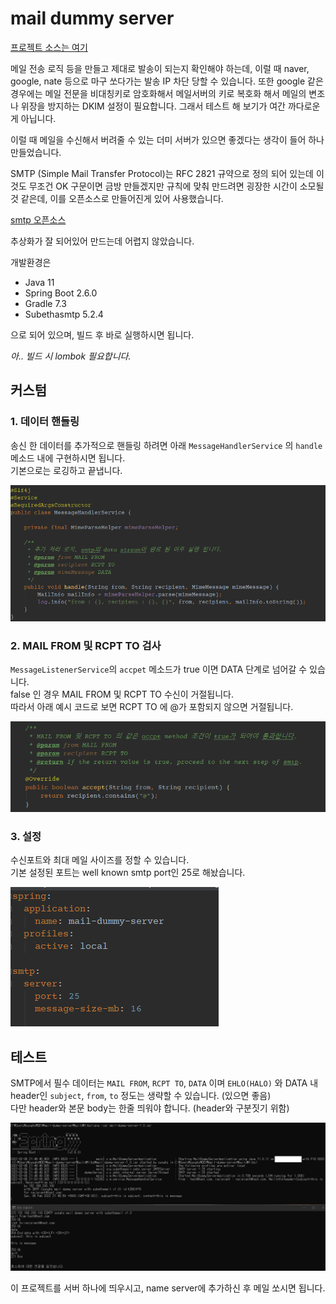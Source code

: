 # mail dummy server

[프로젝트 소스는 여기](https://github.com/sunghs/mail-dummy-server)

메일 전송 로직 등을 만들고 제대로 발송이 되는지 확인해야 하는데, 이럴 때 naver, google, nate 등으로 마구 쏘다가는 발송 IP 차단 당할 수 있습니다. 또한 google 같은 경우에는 메일 전문을 비대칭키로 암호화해서 메일서버의 키로 복호화 해서 메일의 변조나 위장을 방지하는 DKIM 설정이 필요합니다. 그래서 테스트 해 보기가 여간 까다로운게 아닙니다.

이럴 때 메일을 수신해서 버려줄 수 있는 더미 서버가 있으면 좋겠다는 생각이 들어 하나 만들었습니다.

SMTP (Simple Mail Transfer Protocol)는 RFC 2821 규약으로 정의 되어 있는데 이것도 무조건 OK 구문이면 금방 만들겠지만 규칙에 맞춰 만드려면 굉장한 시간이 소모될 것 같은데, 이를 오픈소스로 만들어진게 있어 사용했습니다.

[smtp 오픈소스](https://github.com/voodoodyne/subethasmtp)

추상화가 잘 되어있어 만드는데 어렵지 않았습니다.

개발환경은

- Java 11
- Spring Boot 2.6.0
- Gradle 7.3
- Subethasmtp 5.2.4

으로 되어 있으며, 빌드 후 바로 실행하시면 됩니다.

*아.. 빌드 시 lombok 필요합니다.*

## 커스텀

### 1. 데이터 핸들링
송신 한 데이터를 추가적으로 핸들링 하려면 아래 `MessageHandlerService` 의 `handle` 메소드 내에 구현하시면 됩니다.  
기본으로는 로깅하고 끝냅니다.

![](../../static/TOY_PROJECT/MessageHandlerService.png)

### 2. MAIL FROM 및 RCPT TO 검사
`MessageListenerService`의 `accpet` 메소드가 true 이면 DATA 단계로 넘어갈 수 있습니다.  
false 인 경우 MAIL FROM 및 RCPT TO 수신이 거절됩니다.  
따라서 아래 예시 코드로 보면 RCPT TO 에 @가 포함되지 않으면 거절됩니다.

![](../../static/TOY_PROJECT/MessageListenerService.png)

### 3. 설정
수신포트와 최대 메일 사이즈를 정할 수 있습니다.  
기본 설정된 포트는 well known smtp port인 25로 해놨습니다.

![](../../static/TOY_PROJECT/application.yml.png)

## 테스트
SMTP에서 필수 데이터는 `MAIL FROM`, `RCPT TO`, `DATA` 이며
`EHLO(HALO)` 와 DATA 내 header인 `subject`, `from`, `to` 정도는 생략할 수 있습니다. (있으면 좋음)  
다만 header와 본문 body는 한줄 띄워야 합니다. (header와 구분짓기 위함)

![](../../static/TOY_PROJECT/example.png)

이 프로젝트를 서버 하나에 띄우시고, name server에 추가하신 후 메일 쏘시면 됩니다.

